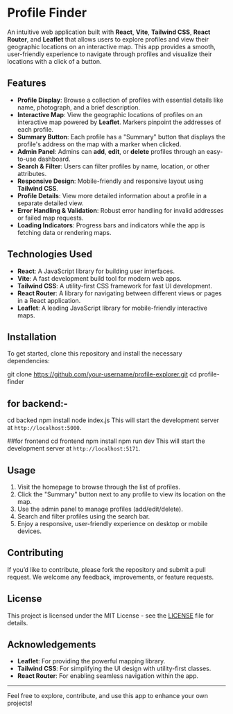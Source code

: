 # Profile Finder

An intuitive web application built with **React**, **Vite**, **Tailwind CSS**, **React Router**, and **Leaflet** that allows users to explore profiles and view their geographic locations on an interactive map. This app provides a smooth, user-friendly experience to navigate through profiles and visualize their locations with a click of a button.

## Features

- **Profile Display**: Browse a collection of profiles with essential details like name, photograph, and a brief description.
- **Interactive Map**: View the geographic locations of profiles on an interactive map powered by **Leaflet**. Markers pinpoint the addresses of each profile.
- **Summary Button**: Each profile has a "Summary" button that displays the profile's address on the map with a marker when clicked.
- **Admin Panel**: Admins can **add**, **edit**, or **delete** profiles through an easy-to-use dashboard.
- **Search & Filter**: Users can filter profiles by name, location, or other attributes.
- **Responsive Design**: Mobile-friendly and responsive layout using **Tailwind CSS**.
- **Profile Details**: View more detailed information about a profile in a separate detailed view.
- **Error Handling & Validation**: Robust error handling for invalid addresses or failed map requests.
- **Loading Indicators**: Progress bars and indicators while the app is fetching data or rendering maps.

## Technologies Used

- **React**: A JavaScript library for building user interfaces.
- **Vite**: A fast development build tool for modern web apps.
- **Tailwind CSS**: A utility-first CSS framework for fast UI development.
- **React Router**: A library for navigating between different views or pages in a React application.
- **Leaflet**: A leading JavaScript library for mobile-friendly interactive maps.


## Installation

To get started, clone this repository and install the necessary dependencies:


git clone https://github.com/your-username/profile-explorer.git
cd profile-finder

## for backend:-
cd backed
npm install
node index.js
This will start the development server at `http://localhost:5000`.

##for frontend
cd frontend
npm install
npm run dev
This will start the development server at `http://localhost:5171`.

## Usage

1. Visit the homepage to browse through the list of profiles.
2. Click the "Summary" button next to any profile to view its location on the map.
3. Use the admin panel to manage profiles (add/edit/delete).
4. Search and filter profiles using the search bar.
5. Enjoy a responsive, user-friendly experience on desktop or mobile devices.

## Contributing

If you’d like to contribute, please fork the repository and submit a pull request. We welcome any feedback, improvements, or feature requests.

## License

This project is licensed under the MIT License - see the [LICENSE](LICENSE) file for details.

## Acknowledgements

- **Leaflet**: For providing the powerful mapping library.
- **Tailwind CSS**: For simplifying the UI design with utility-first classes.
- **React Router**: For enabling seamless navigation within the app.

---

Feel free to explore, contribute, and use this app to enhance your own projects!
